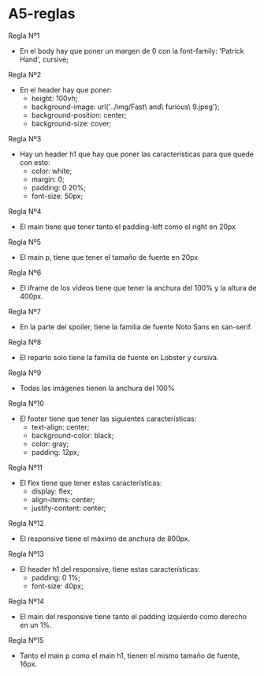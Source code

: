 # A5-reglas
Regla Nº1
- En el body hay que poner un margen de 0 con la font-family: 'Patrick Hand', cursive;

Regla Nº2
- En el header hay que poner: 
  * height: 100vh;
  * background-image: url('../img/Fast\ and\ furious\ 9.jpeg');
  * background-position: center;
  * background-size: cover;

Regla Nº3
- Hay un header h1 que hay que poner las características para que quede con esto:
  * color: white;
  * margin: 0;
  * padding: 0 20%;
  * font-size: 50px;

Regla Nº4
- El main tiene que tener tanto el padding-left como el right en 20px

Regla Nº5
- El main p, tiene que tener el tamaño de fuente en 20px

Regla Nº6
- El iframe de los vídeos tiene que tener la anchura del 100% y la altura de 400px.

Regla Nº7
- En la parte del spoiler, tiene la familia de fuente Noto Sans en san-serif.

Regla Nº8
- El reparto solo tiene la familia de fuente en Lobster y cursiva.

Regla Nº9
- Todas las imágenes tienen la anchura del 100%

Regla Nº10
- El footer tiene que tener las siguientes características:
  * text-align: center;
  * background-color: black;
  * color: gray;
  * padding: 12px;

Regla Nº11
- El flex tiene que tener estas características:
  * display: flex;
  * align-items: center;
  * justify-content: center;

Regla Nº12
- El responsive tiene el máximo de anchura de 800px.

Regla Nº13
- El header h1 del responsive, tiene estas características:
  * padding: 0 1%;
  * font-size: 40px;

Regla Nº14
- El main del responsive tiene tanto el padding izquierdo como derecho en un 1%.

Regla Nº15
- Tanto el main p como el main h1, tienen el mismo tamaño de fuente, 16px.